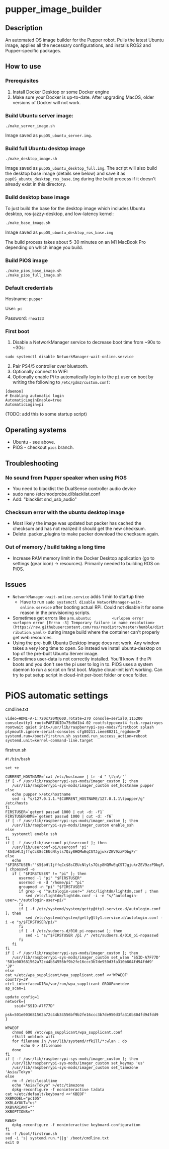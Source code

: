 # pupper_image_builder

## Description
An automated OS image builder for the Pupper robot. Pulls the latest Ubuntu image, applies all the necessary configurations, and installs ROS2 and Pupper-specific packages.

## How to use
### Prerequisites
1. Install Docker Desktop or some Docker engine
2. Make sure your Docker is up-to-date. After upgrading MacOS, older versions of Docker will not work.


### Build Ubuntu server image:
```
./make_server_image.sh
```
Image saved as `pupOS_ubuntu_server.img`.

### Build full Ubuntu desktop image 
```
./make_desktop_image.sh
```
Image saved as `pupOS_ubuntu_desktop_full.img`. The script will also build the desktop base image (details see below) and save it as `pupOS_ubuntu_desktop_ros_base.img` during the build process if it doesn't already exist in this directory.

### Build desktop base image

To just build the base for the desktop image which includes Ubuntu desktop, ros-jazzy-desktop, and low-latency kernel:
```
./make_base_image.sh
```
Image saved as `pupOS_ubuntu_desktop_ros_base.img`

The build process takes about 5-30 minutes on an M1 MacBook Pro depending on which image you build.

### Build PiOS image
```
./make_pios_base_image.sh
./make_pios_full_image.sh
```

### Default credentials
Hostname: `pupper`

User: `pi`

Password: `rhea123`

### First boot
1. Disable a NetworkManager service to decrease boot time from ~90s to ~30s:

`sudo systemctl disable NetworkManager-wait-online.service`

2. Pair PS4/5 controller over bluetooth.
3. Optionally connect to WIFI
4. Optionally enable Pi to automatically log in to the `pi` user on boot by writing the following to `/etc/gdm3/custom.conf`:
```
[daemon]
# Enabling automatic login
AutomaticLoginEnable=true
AutomaticLogin=pi
```
(TODO: add this to some startup script)

## Operating systems
* Ubuntu - see above.
* PiOS - checkout `pios` branch. 

## Troubleshooting
### No sound from Pupper speaker when using PiOS
* You need to blacklist the DualSense controller audio device
* sudo nano /etc/modprobe.d/blacklist.conf
* Add: "blacklist snd_usb_audio"


###  Checksum error with the ubuntu desktop image
* Most likely the image was updated but packer has cached the checksum and has not realized it should get the new checksum. 
* Delete .packer_plugins to make packer download the checksum again.

### Out of memory / build taking a long time
* Increase RAM memory limit in the Docker Desktop application (go to settings (gear icon) -> resources). Primarily needed to building ROS on PiOS.

## Issues
* `NetworkManager-wait-online.service` adds 1 min to startup time
    * Have to run `sudo systemctl disable NetworkManager-wait-online.service` after booting actual RPi. Could not disable it for some reason in the provisioning scripts.
* Sometimes get errors like `arm.ubuntu:         <urlopen error <urlopen error [Errno -3] Temporary failure in name resolution> (https://raw.githubusercontent.com/ros/rosdistro/master/humble/distribution.yaml)>` during image build where the container can't properly get web resources. 
* Using the pre-built Ubuntu Desktop image does not work. Any window takes a very long time to open. So instead we install ubuntu-desktop on top of the pre-built Ubuntu Server image.
* Sometimes user-data is not correctly installed. You'll know if the Pi boots and you don't see the pi user to log in to. PiOS uses a system daemon to run a script on first boot. Maybe cloud-init isn't working. Can try to put setup script in cloud-init per-boot folder or once folder.



# PiOS automatic settings
cmdline.txt
```
video=HDMI-A-1:720x720M@60D,rotate=270 console=serial0,115200 console=tty1 root=PARTUUID=75d6d1b4-02 rootfstype=ext4 fsck.repair=yes rootwait quiet init=/usr/lib/raspberrypi-sys-mods/firstboot splash plymouth.ignore-serial-consoles cfg80211.ieee80211_regdom=JP systemd.run=/boot/firstrun.sh systemd.run_success_action=reboot systemd.unit=kernel-command-line.target
```

firstrun.sh
```
#!/bin/bash

set +e

CURRENT_HOSTNAME=`cat /etc/hostname | tr -d " \t\n\r"`
if [ -f /usr/lib/raspberrypi-sys-mods/imager_custom ]; then
   /usr/lib/raspberrypi-sys-mods/imager_custom set_hostname pupper
else
   echo pupper >/etc/hostname
   sed -i "s/127.0.1.1.*$CURRENT_HOSTNAME/127.0.1.1\tpupper/g" /etc/hosts
fi
FIRSTUSER=`getent passwd 1000 | cut -d: -f1`
FIRSTUSERHOME=`getent passwd 1000 | cut -d: -f6`
if [ -f /usr/lib/raspberrypi-sys-mods/imager_custom ]; then
   /usr/lib/raspberrypi-sys-mods/imager_custom enable_ssh
else
   systemctl enable ssh
fi
if [ -f /usr/lib/userconf-pi/userconf ]; then
   /usr/lib/userconf-pi/userconf 'pi' '$5$bHlIjffqCc$8sCEUcNlyls7Qiy8HQMwEqCSTJgjukrZEV9zzPDbgF/'
else
   echo "$FIRSTUSER:"'$5$bHlIjffqCc$8sCEUcNlyls7Qiy8HQMwEqCSTJgjukrZEV9zzPDbgF/' | chpasswd -e
   if [ "$FIRSTUSER" != "pi" ]; then
      usermod -l "pi" "$FIRSTUSER"
      usermod -m -d "/home/pi" "pi"
      groupmod -n "pi" "$FIRSTUSER"
      if grep -q "^autologin-user=" /etc/lightdm/lightdm.conf ; then
         sed /etc/lightdm/lightdm.conf -i -e "s/^autologin-user=.*/autologin-user=pi/"
      fi
      if [ -f /etc/systemd/system/getty@tty1.service.d/autologin.conf ]; then
         sed /etc/systemd/system/getty@tty1.service.d/autologin.conf -i -e "s/$FIRSTUSER/pi/"
      fi
      if [ -f /etc/sudoers.d/010_pi-nopasswd ]; then
         sed -i "s/^$FIRSTUSER /pi /" /etc/sudoers.d/010_pi-nopasswd
      fi
   fi
fi
if [ -f /usr/lib/raspberrypi-sys-mods/imager_custom ]; then
   /usr/lib/raspberrypi-sys-mods/imager_custom set_wlan 'SSID-A7F77D' '501e003681562a72c44b34556bf9b2fe16ccc3b7de950d3fa310b804fd94fdd9' 'JP'
else
cat >/etc/wpa_supplicant/wpa_supplicant.conf <<'WPAEOF'
country=JP
ctrl_interface=DIR=/var/run/wpa_supplicant GROUP=netdev
ap_scan=1

update_config=1
network={
	ssid="SSID-A7F77D"
	psk=501e003681562a72c44b34556bf9b2fe16ccc3b7de950d3fa310b804fd94fdd9
}

WPAEOF
   chmod 600 /etc/wpa_supplicant/wpa_supplicant.conf
   rfkill unblock wifi
   for filename in /var/lib/systemd/rfkill/*:wlan ; do
       echo 0 > $filename
   done
fi
if [ -f /usr/lib/raspberrypi-sys-mods/imager_custom ]; then
   /usr/lib/raspberrypi-sys-mods/imager_custom set_keymap 'us'
   /usr/lib/raspberrypi-sys-mods/imager_custom set_timezone 'Asia/Tokyo'
else
   rm -f /etc/localtime
   echo "Asia/Tokyo" >/etc/timezone
   dpkg-reconfigure -f noninteractive tzdata
cat >/etc/default/keyboard <<'KBEOF'
XKBMODEL="pc105"
XKBLAYOUT="us"
XKBVARIANT=""
XKBOPTIONS=""

KBEOF
   dpkg-reconfigure -f noninteractive keyboard-configuration
fi
rm -f /boot/firstrun.sh
sed -i 's| systemd.run.*||g' /boot/cmdline.txt
exit 0
```
